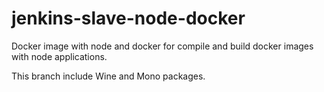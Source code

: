 # jenkins-slave-node-docker
Docker image with node and docker for compile and build docker images with node applications.

This branch include Wine and Mono packages.